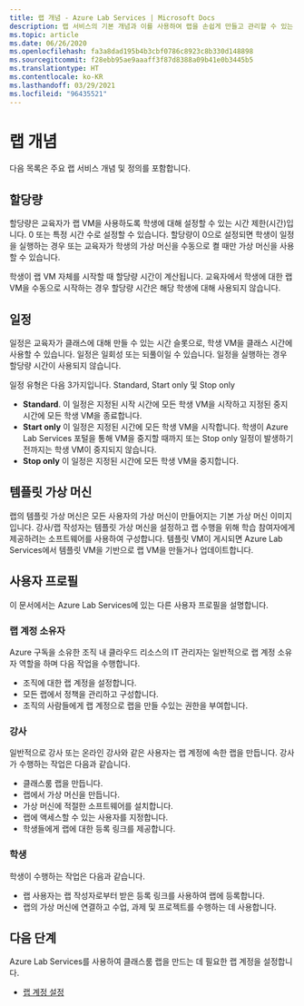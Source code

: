 ```yaml
---
title: 랩 개념 - Azure Lab Services | Microsoft Docs
description: 랩 서비스의 기본 개념과 이를 사용하여 랩을 손쉽게 만들고 관리할 수 있는 방법에 대해 알아봅니다.
ms.topic: article
ms.date: 06/26/2020
ms.openlocfilehash: fa3a8dad195b4b3cbf0786c8923c8b330d148898
ms.sourcegitcommit: f28ebb95ae9aaaff3f87d8388a09b41e0b3445b5
ms.translationtype: HT
ms.contentlocale: ko-KR
ms.lasthandoff: 03/29/2021
ms.locfileid: "96435521"
---
```

# <a name="labs-concepts"></a>랩 개념

다음 목록은 주요 랩 서비스 개념 및 정의를 포함합니다.

## <a name="quota"></a>할당량

할당량은 교육자가 랩 VM을 사용하도록 학생에 대해 설정할 수 있는 시간 제한(시간)입니다. 0 또는 특정 시간 수로 설정할 수 있습니다. 할당량이 0으로 설정되면 학생이 일정을 실행하는 경우 또는 교육자가 학생의 가상 머신을 수동으로 켤 때만 가상 머신을 사용할 수 있습니다.  

학생이 랩 VM 자체를 시작할 때 할당량 시간이 계산됩니다.  교육자에서 학생에 대한 랩 VM을 수동으로 시작하는 경우 할당량 시간은 해당 학생에 대해 사용되지 않습니다.

## <a name="schedules"></a>일정

일정은 교육자가 클래스에 대해 만들 수 있는 시간 슬롯으로, 학생 VM을 클래스 시간에 사용할 수 있습니다.  일정은 일회성 또는 되풀이일 수 있습니다.  일정을 실행하는 경우 할당량 시간이 사용되지 않습니다.

일정 유형은 다음 3가지입니다. Standard, Start only 및 Stop only

- **Standard**.  이 일정은 지정된 시작 시간에 모든 학생 VM을 시작하고 지정된 중지 시간에 모든 학생 VM을 종료합니다.
- **Start only**   이 일정은 지정된 시간에 모든 학생 VM을 시작합니다.  학생이 Azure Lab Services 포털을 통해 VM을 중지할 때까지 또는 Stop only 일정이 발생하기 전까지는 학생 VM이 중지되지 않습니다.
- **Stop only**  이 일정은 지정된 시간에 모든 학생 VM을 중지합니다.  

## <a name="template-virtual-machine"></a>템플릿 가상 머신

랩의 템플릿 가상 머신은 모든 사용자의 가상 머신이 만들어지는 기본 가상 머신 이미지입니다. 강사/랩 작성자는 템플릿 가상 머신을 설정하고 랩 수행을 위해 학습 참여자에게 제공하려는 소프트웨어를 사용하여 구성합니다. 템플릿 VM이 게시되면 Azure Lab Services에서 템플릿 VM을 기반으로 랩 VM을 만들거나 업데이트합니다.

## <a name="user-profiles"></a>사용자 프로필

이 문서에서는 Azure Lab Services에 있는 다른 사용자 프로필을 설명합니다.

### <a name="lab-account-owner"></a>랩 계정 소유자

Azure 구독을 소유한 조직 내 클라우드 리소스의 IT 관리자는 일반적으로 랩 계정 소유자 역할을 하며 다음 작업을 수행합니다.

- 조직에 대한 랩 계정을 설정합니다.
- 모든 랩에서 정책을 관리하고 구성합니다.
- 조직의 사람들에게 랩 계정으로 랩을 만들 수있는 권한을 부여합니다.

### <a name="educator"></a>강사

일반적으로 강사 또는 온라인 강사와 같은 사용자는 랩 계정에 속한 랩을 만듭니다. 강사가 수행하는 작업은 다음과 같습니다.

- 클래스룸 랩을 만듭니다.
- 랩에서 가상 머신을 만듭니다.
- 가상 머신에 적절한 소프트웨어를 설치합니다.
- 랩에 액세스할 수 있는 사용자를 지정합니다.
- 학생들에게 랩에 대한 등록 링크를 제공합니다.

### <a name="student"></a>학생

학생이 수행하는 작업은 다음과 같습니다.

- 랩 사용자는 랩 작성자로부터 받은 등록 링크를 사용하여 랩에 등록합니다.
- 랩의 가상 머신에 연결하고 수업, 과제 및 프로젝트를 수행하는 데 사용합니다.

## <a name="next-steps"></a>다음 단계

Azure Lab Services를 사용하여 클래스룸 랩을 만드는 데 필요한 랩 계정을 설정합니다.

- [랩 계정 설정](tutorial-setup-lab-account.md)
